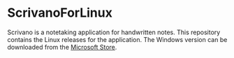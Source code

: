 # ScrivanoForLinux
Scrivano is a notetaking application for handwritten notes. This repository contains the Linux releases for the application. The Windows version can be downloaded from the [Microsoft Store](https://www.microsoft.com/store/apps/9MWCLGJ5XCBS?cid=github_linux).
